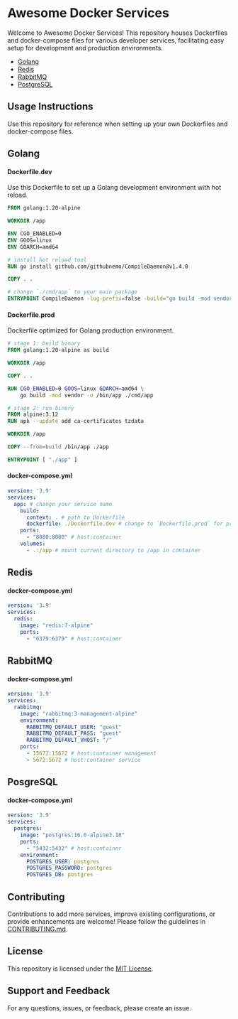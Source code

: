 # Awesome Docker Services

Welcome to Awesome Docker Services! This repository houses Dockerfiles and docker-compose files for various developer services, facilitating easy setup for development and production environments.

- [Golang](#golang)
- [Redis](#redis)
- [RabbitMQ](#rabbitmq)
- [PostgreSQL](#postgresql)

## Usage Instructions

Use this repository for reference when setting up your own Dockerfiles and docker-compose files.

## Golang

#### Dockerfile.dev

Use this Dockerfile to set up a Golang development environment with hot reload.

```dockerfile
FROM golang:1.20-alpine

WORKDIR /app

ENV CGO_ENABLED=0
ENV GOOS=linux
ENV GOARCH=amd64

# install hot reload tool
RUN go install github.com/githubnemo/CompileDaemon@v1.4.0

COPY . .

# change `./cmd/app` to your main package
ENTRYPOINT CompileDaemon -log-prefix=false -build="go build -mod vendor ./cmd/app" -command="./app"
```

#### Dockerfile.prod

Dockerfile optimized for Golang production environment.

```dockerfile
# stage 1: build binary
FROM golang:1.20-alpine as build

WORKDIR /app

COPY . .

RUN CGO_ENABLED=0 GOOS=linux GOARCH=amd64 \
    go build -mod vendor -o /bin/app ./cmd/app

# stage 2: run binary
FROM alpine:3.12
RUN apk --update add ca-certificates tzdata

WORKDIR /app

COPY --from=build /bin/app ./app

ENTRYPOINT [ "./app" ]
```

#### docker-compose.yml

```yaml
version: '3.9'
services:
  app: # change your service name
    build:
      context: . # path to Dockerfile
      dockerfile: ./Dockerfile.dev # change to `Dockerfile.prod` for production
    ports:
      - "8080:8080" # host:container
    volumes:
      - .:/app # mount current directory to /app in container
```

## Redis

#### docker-compose.yml

```yaml
version: '3.9'
services:
  redis:
    image: "redis:7-alpine"
    ports:
      - "6379:6379" # host:container
```

## RabbitMQ

#### docker-compose.yml

```yaml
version: '3.9'
services:
  rabbitmq:
    image: "rabbitmq:3-management-alpine"
    environment:
      RABBITMQ_DEFAULT_USER: "guest"
      RABBITMQ_DEFAULT_PASS: "guest"
      RABBITMQ_DEFAULT_VHOST: "/"
    ports:
      - 15672:15672 # host:container management
      - 5672:5672 # host:container service
```

## PosgreSQL

#### docker-compose.yml

```yaml
version: '3.9'
services:
  postgres:
    image: "postgres:16.0-alpine3.18"
    ports:
      - "5432:5432" # host:container
    environment:
      POSTGRES_USER: postgres
      POSTGRES_PASSWORD: postgres
      POSTGRES_DB: postgres
```

## Contributing

Contributions to add more services, improve existing configurations, or provide enhancements are welcome! Please follow the guidelines in [CONTRIBUTING.md](./CONTRIBUTING.md).

## License

This repository is licensed under the [MIT License](./LICENSE).

## Support and Feedback

For any questions, issues, or feedback, please create an issue.

